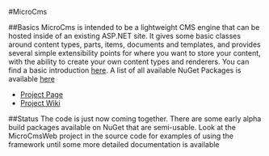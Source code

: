 #MicroCms

##Basics
MicroCms is intended to be a lightweight CMS engine that can be hosted inside of an existing ASP.NET site.  It gives some basic classes around content types, parts, items, documents and templates, and provides several simple extensibility points for where you want to store your content, with the ability to create your own content types and renderers.  You can find a basic introduction [here](https://github.com/jonstelly/MicroCms/wiki/Introduction).  A list of all available NuGet Packages is available [here](https://github.com/jonstelly/MicroCms/wiki/NuGetPackages)

* [Project Page](https://github.com/jonstelly/MicroCms)
* [Project Wiki](https://github.com/jonstelly/MicroCms/wiki)


##Status
The code is just now coming together.  There are some early alpha build packages available on NuGet that are semi-usable.  Look at the MicroCmsWeb project in the source code for examples of using the framework until some more detailed documentation is available
